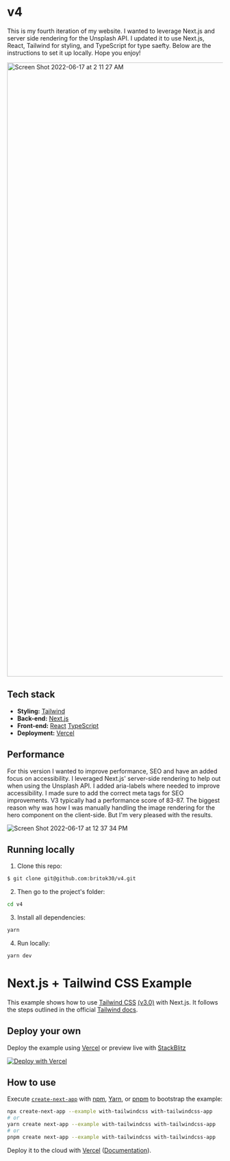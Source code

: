 # v4

This is my fourth iteration of my website. I wanted to leverage Next.js and server side rendering for the Unsplash API. I updated it to use Next.js, React, Tailwind for styling, and TypeScript for type saefty. Below are the instructions to set it up locally. Hope you enjoy!

<img width="1432" alt="Screen Shot 2022-06-17 at 2 11 27 AM" src="https://user-images.githubusercontent.com/52144063/174236364-eee6fe7b-95e8-4f8e-a64b-f7b46a189a80.png">

## Tech stack

- **Styling:** [Tailwind](https://tailwindcss.com/)
- **Back-end:** [Next.js](https://nextjs.org/)
- **Front-end:** [React](https://reactjs.org/) [TypeScript](https://www.typescriptlang.org/)
- **Deployment:** [Vercel](https://vercel.com/)

## Performance

For this version I wanted to improve performance, SEO and have an added focus on accessibility. I leveraged Next.js' server-side rendering to help out when using the Unsplash API. I added aria-labels where needed to improve accessibility. I made sure to add the correct meta tags for SEO improvements. V3 typically had a performance score of 83-87. The biggest reason why was how I was manually handling the image rendering for the hero component on the client-side. But I'm very pleased with the results. 

![Screen Shot 2022-06-17 at 12 37 34 PM](https://user-images.githubusercontent.com/52144063/174340489-406616fa-cde8-4567-8358-c390339841e9.png)


## Running locally

1. Clone this repo:

```sh
$ git clone git@github.com:britok30/v4.git
```

2. Then go to the project's folder:

```sh
cd v4
```

3. Install all dependencies:

```sh
yarn
```

4. Run locally:

```sh
yarn dev
```

# Next.js + Tailwind CSS Example

This example shows how to use [Tailwind CSS](https://tailwindcss.com/) [(v3.0)](https://tailwindcss.com/blog/tailwindcss-v3) with Next.js. It follows the steps outlined in the official [Tailwind docs](https://tailwindcss.com/docs/guides/nextjs).

## Deploy your own

Deploy the example using [Vercel](https://vercel.com?utm_source=github&utm_medium=readme&utm_campaign=next-example) or preview live with [StackBlitz](https://stackblitz.com/github/vercel/next.js/tree/canary/examples/with-tailwindcss)

[![Deploy with Vercel](https://vercel.com/button)](https://vercel.com/new/git/external?repository-url=https://github.com/vercel/next.js/tree/canary/examples/with-tailwindcss&project-name=with-tailwindcss&repository-name=with-tailwindcss)

## How to use

Execute [`create-next-app`](https://github.com/vercel/next.js/tree/canary/packages/create-next-app) with [npm](https://docs.npmjs.com/cli/init), [Yarn](https://yarnpkg.com/lang/en/docs/cli/create/), or [pnpm](https://pnpm.io) to bootstrap the example:

```bash
npx create-next-app --example with-tailwindcss with-tailwindcss-app
# or
yarn create next-app --example with-tailwindcss with-tailwindcss-app
# or
pnpm create next-app --example with-tailwindcss with-tailwindcss-app
```

Deploy it to the cloud with [Vercel](https://vercel.com/new?utm_source=github&utm_medium=readme&utm_campaign=next-example) ([Documentation](https://nextjs.org/docs/deployment)).
